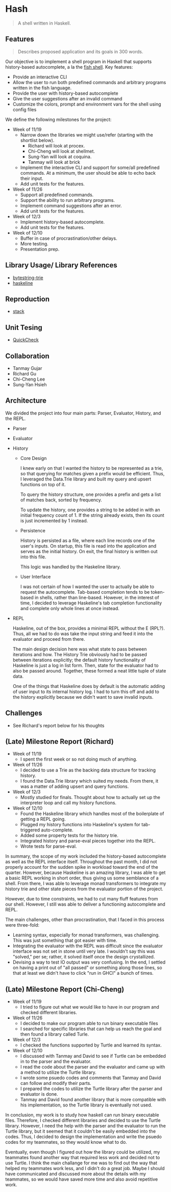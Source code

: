 # Hash 
> A shell written in Haskell.

## Features
> Describes proposed application and its goals in 300 words.

Our objective is to implement a shell program in Haskell that supports history-based autocomplete, a la the [fish shell](https://fishshell.com/).
Key features:
* Provide an interactive CLI
* Allow the user to run both predefined commands and arbitrary programs written in the fish language.
* Provide the user with history-based autocomplete
* Give the user suggestions after an invalid command
* Customize the colors, prompt and environment vars for the shell using config files

We define the following milestones for the project:
* Week of 11/19
    - Narrow down the libraries we might use/refer  (starting with the shortlist below).
        * Richard will look at procex.
        * Chi-Cheng will look at shellmet. 
        * Sung-Yan will look at coquina.
        * Tanmay will look at brick
    - Implement the interactive CLI and support for some/all predefined commands. At a minimum, the user should be able to echo back their input.
    - Add unit tests for the features.
* Week of 11/26
    - Support all predefined commands.
    - Support the ability to run arbitrary programs.
    - Implement command suggestions after an error.
    - Add unit tests for the features.
* Week of 12/3
    - Implement history-based autocomplete.
    - Add unit tests for the features.
* Week of 12/10
    - Buffer in case of procrastination/other delays.
    - More testing.
    - Presentation prep.

## Library Usage/ Library References
* [bytestring-trie](https://hackage.haskell.org/package/bytestring-trie)
* [haskeline](https://hackage.haskell.org/package/haskeline)

## Reproduction
* [stack](https://docs.haskellstack.org/en/stable/README/)
## Unit Tesing
* [QuickCheck](https://hackage.haskell.org/package/QuickCheck)

## Collaboration
* Tanmay Gujar
* Richard Gu
* Chi-Cheng Lee
* Sung-Yan Hsieh

## Architecture
We divided the project into four main parts: Parser, Evaluator, History, and the REPL.

* Parser

* Evaluator

* History
    - Core Design
    
        I knew early on that I wanted the history to be represented as a trie, so that querying for matches given a prefix would be efficient.
        Thus, I leveraged the Data.Trie library and built my query and upsert functions on top of it.

        To query the history structure, one provides a prefix and gets a list of matches back, sorted by frequency.

        To update the history, one provides a string to be added in with an initial frequency count of 1. If the string already exists, then its count is just incremented by 1 instead.

    - Persistence

        History is persisted as a file, where each line records one of the user's inputs.
        On startup, this file is read into the application and serves as the initial history.
        On exit, the final history is written out into this file.

        This logic was handled by the Haskeline library.

    - User Interface

        I was not certain of how I wanted the user to actually be able to request the autocomplete. Tab-based completion tends to be token-based in shells, rather than line-based.
        However, in the interest of time, I decided to leverage Haskeline's tab completion functionality and complete only whole lines at once instead.

* REPL

    Haskeline, out of the box, provides a minimal REPL without the E (RPL?). Thus, all we had to do was take the input string and feed it into the evaluator and proceed from there.

    The main design decision here was what state to pass between iterations and how. The History Trie obviously had to be passed between iterations explicitly; the default history functionality of Haskeline is just a log in list form. Then, state for the evaluator had to also be passed around. Together, these formed a neat little tuple of state data.

    One of the things that Haskeline does by default is the automatic adding of user input to its internal history log. I had to turn this off and add to the history explicitly because we didn't want to save invalid inputs.

## Challenges
* See Richard's report below for his thoughts

## (Late) Milestone Report (Richard)

* Week of 11/19
    - I spent the first week or so not doing much of anything.
* Week of 11/26
    - I decided to use a Trie as the backing data structure for tracking history.
    - I found the Data.Trie library which suited my needs. From there, it was a matter of adding upsert and query functions.
* Week of 12/3
    - Mostly studied for finals. Thought about how to actually set up the interpreter loop and call my history functions.
* Week of 12/10
    - Found the Haskeline library which handles most of the boilerplate of getting a REPL going.
    - Plugged my history functions into Haskeline's system for tab-triggered auto-complete.
    - Added some property tests for the history trie.
    - Integrated history and parse-eval pieces together into the REPL.
    - Wrote tests for parse-eval.

In summary, the scope of my work included the history-based autocomplete as well as the REPL interface itself.
Throughout the past month, I did not properly account for the sudden spike in workload toward the end of the quarter.
However, because Haskeline is an amazing library, I was able to get a basic REPL working in short order, thus giving us some semblance of a shell.
From there, I was able to leverage monad transformers to integrate my history trie and other state pieces from the evaluator portion of the project.

However, due to time constraints, we had to cut many fluff features from our shell. However, I still was able to deliver a functioning autocomplete and REPL.

The main challenges, other than procrastination, that I faced in this process were three-fold:
* Learning syntax, especially for monad transformers, was challenging. This was just something that got easier with time.
* Integrating the evaluator with the REPL was difficult since the evaluator interface was not set in stone until very late. I wouldn't say this was "solved," per se; rather, it solved itself once the design crystallized.
* Devising a way to test IO output was very confusing. In the end, I settled on having a print out of "all passed" or something along those lines, so that at least we didn't have to click "run in GHCI" a bunch of times.


## (Late) Milestone Report (Chi-Cheng)

* Week of 11/19
    - I tried to figure out what we would like to have in our program and checked different libraries.
* Week of 11/26
    - I decided to make our program able to run binary executable files
    - I searched for specific libraries that can help us reach the goal and then found a library called Turle.
* Week of 12/3
    - I checked the functions supported by Turtle and learned its syntax.
* Week of 12/10
    - I discussed with Tanmay and David to see if Turtle can be embedded in to the parser and the evaluator.
    - I read the code about the parser and the evaluator and came up with a method to utilize the Turtle library.
    - I wrote some psuedo codes and comments that Tanmay and David can follow and modify their parts.
    - I prepared the codes to utilize the Turtle library after the parser and evaluator is done.
    - Tanmay and David found another library that is more compatible with his implementation, so the Turtle library is eventually not used.

In conclusion, my work is to study how haskell can run binary executable files. Therefore, I checked different libraries and decided to use the Turtle library.
However, I need the help with the parser and the evaluator to run the Turtle library, but it seemed that it couldn't be easily embedded into the codes.
Thus, I decided to design the implementation and write the psuedo codes for my teammates, so they would know what to do.

Eventually, even though I figured out how the library could be utilized, my teammates found another way that required less work and decided not to use Turtle.
I think the main challange for me was to find out the way that helped my teammates work less, and I didn't do a great job. Maybe I should have communicated and discussed more about the details with my teammates, so we would have saved more time and also avoid repetitive work.
